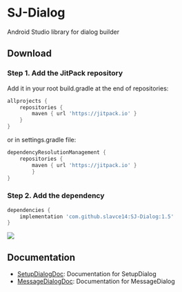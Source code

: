 # SJ-Dialog
Android Studio library for dialog builder

## Download
### Step 1. Add the JitPack repository 
Add it in your root build.gradle at the end of repositories:
```gradle
allprojects {
	repositories {
		maven { url 'https://jitpack.io' }
	}
}
```
or in settings.gradle file:

```gradle
dependencyResolutionManagement {
	repositories {
		maven { url 'https://jitpack.io' }
    	}
}
```

### Step 2. Add the dependency
```gradle
dependencies {
	implementation 'com.github.slavce14:SJ-Dialog:1.5'
}
```
[![](https://jitpack.io/v/slavce14/SJ-Dialog.svg)](https://jitpack.io/#slavce14/SJ-Dialog)
## Documentation
* [SetupDialogDoc](https://github.com/SlaVcE14/SJ-Dialog/blob/master/SJDialog/SetupDialogDoc.md): Documentation for SetupDialog
* [MessageDialogDoc](https://github.com/SlaVcE14/SJ-Dialog/blob/master/SJDialog/MessageDialogDoc.md): Documentation for MessageDialog
